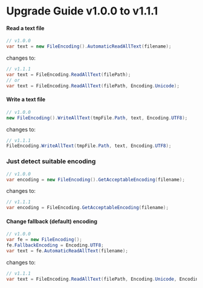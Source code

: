 ﻿# Upgrade Guide v1.0.0 to v1.1.1

#### Read a text file

```csharp
// v1.0.0
var text = new FileEncoding().AutomaticReadAllText(filename);
```
changes to:
```csharp
// v1.1.1
var text = FileEncoding.ReadAllText(filePath);
// or 
var text = FileEncoding.ReadAllText(filePath, Encoding.Unicode);
```
#### Write a text file
```csharp
// v1.0.0
new FileEncoding().WriteAllText(tmpFile.Path, text, Encoding.UTF8);
```
changes to:
```csharp
// v1.1.1
FileEncoding.WriteAllText(tmpFile.Path, text, Encoding.UTF8);
```
### Just detect suitable encoding
```csharp
// v1.0.0
var encoding = new FileEncoding().GetAcceptableEncoding(filename);
```
changes to:
```csharp
// v1.1.1
var encoding = FileEncoding.GetAcceptableEncoding(filename);
```
#### Change fallback (default) encoding
```csharp
// v1.0.0
var fe = new FileEncoding();
fe.FallbackEncoding = Encoding.UTF8;
var text = fe.AutomaticReadAllText(filename);
```
changes to:
```csharp
// v1.1.1
var text = FileEncoding.ReadAllText(filePath, Encoding.Unicode, Encoding.UTF8);
```